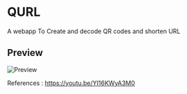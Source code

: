 # QURL
A webapp To Create and decode QR codes and shorten URL

## Preview
![Preview](assets/QURL-Demo1.gif)

References : https://youtu.be/YI16KWyA3M0